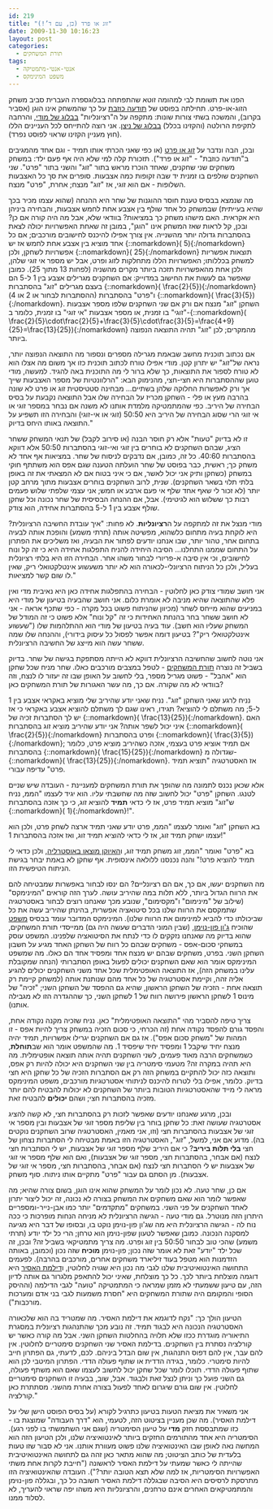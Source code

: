 ```yaml
---
id: 219
title: "זוג או פרד (כן, עם ד’!)"
date: 2009-11-30 10:16:23
layout: post
categories: 
  - תורת המשחקים
tags: 
  - אנטי-אנטי-מתמטיקה
  - משפט המינימקס
---
```

הפנו את תשומת לבי למהומה זוטא שהתפתחה בבלוגספרה העברית סביב משחק הזוג-או-פרט. תחילתה בפוסט של <a href="http://hahem.co.il/false/archives/434">תודעה כוזבת</a> על כך שהמשחק אינו הוגן (אסביר בקרוב), והמשכה בשתי צורות שונות: מתקפה על ה"רציונליות" <a href="http://moddy.blogli.co.il/archives/129">בבלוג של מודי</a>, והרחבה לתקיפת הרולטה (והקזינו בכלל) <a href="http://n2b.org/archives/1477">בבלוג של ניצן</a>. אני רוצה להתייחס לכל העניינים הללו (חוץ מעניין הקזינו שראוי לפוסט נפרד).

ובכן, הבה ונדבר על <a href="http://he.wikipedia.org/wiki/%D7%96%D7%95%D7%92_%D7%90%D7%95_%D7%A4%D7%A8%D7%98">זוג או פרט</a> (או כפי שאני הכרתי אותו תמיד - וגם אחד מהמגיבים ב"תודעה כוזבת" - "זוג או פרד"). תזכורת קלה למי שלא היה אף פעם ילד: במשחק משחקים שני שחקנים, שאחד הוכרז מראש בתור "זוג" והשני בתור "פרט". שני השחקנים שולפים בו זמנית יד שבה זקופות כמה אצבעות. סופרים את סך כל האצבעות השלופות - אם הוא זוגי, אז "זוג" מנצח; אחרת, "פרט" מנצח.

מה שנמצא בבסיס טענת חוסר ההוגנות של שחר היא ההנחה (שהוא עצמו מכיר בכך שהיא בעייתית) שבמשחק כל אחד שולף בין אצבע אחת לחמש אצבעות, והבחירה ביניהן היא אקראית. האם מישהו משחק כך במציאות? בוודאי שלא, אבל מה היה קורה אם כן? ובכן, קל לראות שאז המשחק אינו "הוגן", במובן זה שאחת האפשרויות יכולה לצאת בהסתברות גדולה יותר מהשנייה. אין צורך אפילו להיכנס לחישובים מורכבים; אם כל אחד מוציא בין אצבע אחת לחמש אז יש {::nomarkdown}\( 5\){:/nomarkdown} אפשרויות לשחקן, ולכן {::nomarkdown}\( 25\){:/nomarkdown} תוצאות אפשריות למשחק בכללותו; האפשרויות הללו מתחלקות לזוג ופרט, אבל יש מספר אי זוגי שלהן, ולכן אחת מהאפשרויות תזכה ביותר מקרים מהשניה (לפחות 13 מתוך 25). כמובן שאפשר גם לעשות את החישוב במדוייק: אם השחקנים מגרילים אצבע בין 1 ל-5 הם בעצם מגרילים "זוג" בהסתברות {::nomarkdown}\( \frac{2}{5}\){:/nomarkdown} (ההסתברות לבחור או 2 או 4) ו"פרט" בהסתברות {::nomarkdown}\( \frac{3}{5}\){:/nomarkdown}. השחקן "זוג" מנצח אם ורק אם שני השחקנים שלפו מספר אצבעות "זוגי" בו זמנית, או מספר אצבעות "אי זוגי" בו זמנית, כלומר ב-{::nomarkdown}\( \frac{2}{5}\cdot\frac{2}{5}+\frac{3}{5}\cdot\frac{3}{5}=\frac{4+9}{25}=\frac{13}{25}\){:/nomarkdown} מהמקרים; לכן "זוג" תהיה התוצאה הנפוצה ביותר.

אם נכתוב תוכנית מחשב שבאמת מגרילה מספרים ונספור מה התוצאה הנפוצה יותר, נראה של"זוג" יש יתרון קטן. מודי אפילו טורח לכתוב תוכנית כזו אך משום מה אצלו הוא לא טורח לספור את התוצאות, כך שלא ברור לי מה התוכנית באה להגיד. למעשה, מודי טוען שההסתברות היא חצי-חצי, מהנימוק הבא: "הרלוונטיות של מספר האצבעות שייך אך ורק לאפשרות החלוקה שלהן בשתיים... מבחינה סטטיסטית זוג או פרט לא שונה בהרבה מעץ או פלי - השחקן מכריז על הבחירה שלו אבל התוצאה נקבעת על בסיס הבחירה של היריב. כפי שהמתמטיקה מלמדת אותנו לא משנה אם נבחר במספר זוגי או אי זוגי הרי שסוג הבחירה של היריב היא 50:50 (זוגי או אי-זוגי) והבחירה הזו תשפיע על התוצאה באותו היחס בדיוק."

זו לא בדיוק "טעות" אלא רק חוסר הבנה (או סירוב לקבל) של תנאי המשחק ששחר הציג, שבהם השחקנים לא בוחרים בין זוגי ואי-זוגי בהסתברות 50:50 אלא דווקא בהסתברות 40:60. כל זה, כמובן, אם נדבקים לניסוח של שחר. במציאות אף אחד לא משחק כך; ראשית, כבר בפוסט של שחר הועלתה הטענה שגם אפס הוא משתתף חוקי במשחק (כשחקן ותיק אני יכול לאשר, אם כי איני בטוח אם לא המצאתי את זה באופן בלתי תלוי בשאר השחקנים). שנית, לרוב השחקנים בוחרים אצבעות מתוך מרחב קטן יותר (לא זכור לי שאף אחד שלף אי פעם ארבע או חמש; אני עצמי שלפתי שלוש פעמים רבות כך ששלוש הוא לגיטימי). אבל, אם ההנחה הבסיסית של שחר נכונה וכל שחקן שולף אצבע בין 1 ל-5 בהסתברות אחידה, הוא צודק.

מודי מנצל את זה למתקפה על ה<strong>רציונליות</strong>. לא פחות: "איך עובדת החשיבה הרציונלית? היא לוקחת בעיה מתחום כלשהוא, מפשיטה אותה (תרתי משמע) והופכת אותה לבעיה בתחום אחר, טהור יותר, שבו אנחנו יודעים לפתור את הבעיה, ואז משליכים את הפתרון על התחום שממנו התחלנו... הסיבה היחידה להניח התפלגות אחידה היא כי זה קל ונוח לחישובים, וכי אין סיבה א-פריורי לבחור משהו אחר. הבחירה הזו היא בלתי רציונלית בעליל, ולכן כל הניתוח הרציונלי-לכאורה הוא לא יותר משעשוע אינטלקטואלי ריק, שאין לו שום קשר למציאות."

אני חושב שמודי צודק כאן לחלוטין - הבחירה בהתפלגות אחידה כאן היא נאיבית מדי ואין פלא שהתוצאה שהיא מניבה לא אומרת כלום. אני חושב שהבעיה בטיעון של מודי היא במניעים שהוא מייחס לשחר (מכיוון שהניתוח פשוט בכל מקרה - כפי שתכף אראה - אני לא חושב ששחר בחר בהנחת האחידות כי זה "קל ונוח" אלא פשוט כי זה המודל של המשחק שעליו הוא חשב). עוד בעיה בטיעון של מודי הוא ההתלהמות שלו ("שעשוע אינטלקטואלי ריק"? בטיעון דומה אפשר לפסול כל עיסוק בידורי), וההנחה שלו שמה ששחר עשה הוא מייצג של החשיבה הרציונלית.

אני נוטה לחשוב שהחשיבה הרציונלית דווקא לא הייתה מסתפקת בגישה של שחר. בדיוק בשביל זה נוצרה <a href="http://he.wikipedia.org/wiki/%D7%AA%D7%95%D7%A8%D7%AA_%D7%94%D7%9E%D7%A9%D7%97%D7%A7%D7%99%D7%9D">תורת המשחקים</a> - לטפל במצבים מורכבים כאלו. שחר מניח שכל שחקן הוא "אהבל" - פשוט מגריל מספר, בלי לחשוב על האופן שבו זה יעזור לו לנצח, וזה בוודאי לא מה שקורה. אם כך, מה עשר האגורות של תורת המשחקים כאן?

נניח לרגע שאני השחקן "זוג". נניח שאני יודע שהיריב שלי מוציא באקראי אצבע בין 1 ל-5; מה משתלם לי להוציא? תגידו, ראינו שגם לך משתלם להוציא אצבע באקראי כי אז יש לך הסתברות זכיה של {::nomarkdown}\( \frac{13}{25}\){:/nomarkdown}. האם איני יכול לשפר אותה? אני יודע שהיריב מוציא זוג בהסתברות {::nomarkdown}\( \frac{2}{5}\){:/nomarkdown} ופרט בהסתברות {::nomarkdown}\( \frac{3}{5}\){:/nomarkdown}; אם תמיד אוציא פרט בעצמי, אזכה כשהיריב מוציא פרט, כלומר בהסתברות {::nomarkdown}\( \frac{15}{25}\){:/nomarkdown} שגדולה מ-{::nomarkdown}\( \frac{13}{25}\){:/nomarkdown}. אז האסטרטגיה "תוציא תמיד פרט" עדיפה עבורי.

אלא שכאן נכנס לתמונה מה שהופך את תורת המשחקים למעניינת - העובדה שיש שניים לטנגו. השחקן "פרט" יכול לחשוב שזה מה שחשבתי עליו. הוא יגיד לעצמו "הממ, נניח ש"זוג" מוציא תמיד פרט, אז לי כדאי <strong>תמיד</strong> להוציא זוג, כי כך אזכה בהסתברות {::nomarkdown}\( 1\){:/nomarkdown}!".

בא השחקן "זוג" ואומר לעצמו "הממ, פרט יודע שאני תמיד ארצה לשחק פרט, ולכן הוא עצמו ישחק תמיד זוג, אז לי כדאי להוציא תמיד זוג, ואז אזכה בהסתברות 1!"

בא "פרט" ואומר "הממ, זוג משחק תמיד זוג, ו<a href="http://www.imdb.com/title/tt0093779/quotes">האיוקן מוצאו באוסטרליה</a>, ולכן כדאי לי תמיד להוציא פרט!" והנה נכנסנו ללולאה אינסופית. אף שחקן לא באמת יבחר בגישת הניתוח הטיפשית הזו.

מה השחקנים יעשו, אם כך, אם הם רציונליים? הם ינסו לבחור באפשרות שמבטיחה להם את הרווח הגדול ביותר, ללא תלות במה שהיריב עושה. לערך הזה קוראים "המינימקס" (שילוב של "מינימום" ו"מקסימום", שנובע מכך שאנחנו רוצים לבחור באסטרטגיה שתמקסם את הרווח שלנו בכל סיטואציה אפשרית, בהינתן שהיריב עשה את כל שביכולתו כדי להביא למינימום את הרווח שלנו). המינימקס המדובר עומד בבסיס <a href="http://he.wikipedia.org/wiki/%D7%9E%D7%A9%D7%A4%D7%98_%D7%94%D7%9E%D7%99%D7%A0%D7%99%D7%9E%D7%A7%D7%A1">משפט</a> שהוכיח <a href="http://he.wikipedia.org/wiki/%D7%92%27%D7%95%D7%9F_%D7%A4%D7%95%D7%9F_%D7%A0%D7%95%D7%99%D7%9E%D7%9F">ג'ון פון-נוימן</a>, (שבין המוני הדברים שעשה היה גם) ממייסדי תורת המשחקים, שהוא בדיוק מה שאנחנו נזקקים לו כדי לנתח את הסיטואציה שלפנינו. המשפט עוסק במשחקי סכום-אפס - משחקים שבהם כל רווח של השחקן האחד מגיע על חשבון השחקן השני. בפרט, משחקים שבהם יש מנצח אחד ומפסיד אחד הם כאלו. מה שמשפט המינימקס אומר הוא שאם השחקנים יכולים לפעול באופן הסתברותי (הנחה שמקובלת עלינו במשחק הזה), אז התוצאה האופטימלית שכל אחד משני השחקנים יכולים להגיע אליה זהה, וקיימת אסטרטגיה של כל אחד מהם שנותנת אותה (למשחק קיימת רק תוצאה אחת - הזכיה של השחקן הראשון, שהיא גם ההפסד של השחקן השני; "זכיה" של מינוס 1 לשחקן הראשון פירושה רווח של 1 לשחקן השני, כך שההגדרה הזו לא מגבילה אותנו).

צריך טיפה להסביר מהי "התוצאה האופטימלית" כאן. נניח שזכיה מקנה נקודה אחת, והפסד גורם להפסד נקודה אחת (זה הכרחי, כי סכום הזכיה במשחק צריך להיות אפס - זו המהות של "משחק סכום אפס"). אז גם אם השחקנים יגרילו אפשרויות, תמיד יהיה מנצח יחיד שיקבל 1 ומפסיד יחיד שיפסיד 1. מה שהמשפט אומר הוא שב<strong>תוחלת</strong>, כשמשחקים הרבה מאוד פעמים, לשני השחקנים תהיה אותה תוצאה אופטימלית. מה היא תהיה במקרה זה? מטעמי סימטריה בין שני השחקנים היא יכולה להיות רק אפס, ותוצאה כזה יכול להתקיים במשחק הזה רק אם הסתברות הזכיה של כל שחקן היא חצי בדיוק. כלומר, אפילו בלי לטרוח להיכנס לניתוחי אסטרטגיות מורכבים, משפט המינימקס מראה לי מייד שהאסטרטגיות הטובות ביותר של השחקנים לא יכולות להבטיח להם יותר מזכיה בהסתברות חצי; ושהם <strong>יכולים</strong> להבטיח זאת.

ובכן, מרגע שאנחנו יודעים שאפשר לזכות רק בהסתברות חצי, לא קשה להציג אסטרטגיה שעושה זאת: כל שחקן בוחר בין שליפת מספר זוגי של אצבעות ובין מספר אי זוגי של אצבעות בהסתברות חצי (וזו, אני מאמין, האסטרטגיה שרוב השחקנים נוקטים בה). מדוע אם אני, למשל, "זוג", האסטרטגיה הזו באמת מבטיחה לי הסתברות נצחון של חצי <strong>בלי תלות ביריב</strong>? כי אם היריב שלף מספר זוגי של אצבעות, יש לי הסתברות חצי לנצח (אם אבחר, בהסתברות חצי, מספר זוגי של אצבעות), ואם הוא שלף מספר אי זוגי של אצבעות יש לי הסתברות חצי לנצח (אם אבחר, בהסתברות חצי, מספר אי זוגי של אצבעות). מן הסתם גם עבור "פרט" מתקיים אותו ניתוח. סוף משחק.

אם כן, שחר טעה. לא נכון לומר על המשחק שהוא אינו הוגן, בשום צורה שהיא; מה שאפשר לומר הוא שאם משחקים את המשחק בצורה לא נכונה, זה יכול ליצור יתרון לאחד השחקנים על פני השני. במשחקים "מתקדמים" יותר כמו אבן-נייר-ומספריים היתרון הזה מנוטרל. גם מודי טעה - הגישה הרציונלית לא מניחה הנחות מופרכות כי ככה נוח לה - הגישה הרציונלית היא מה שג'ון פון-נוימן נוקט בו, ובסופו של דבר היא מגיעה למסקנה הנכונה. כמובן שאפשר לטעון שפון-נוימן הוא טרחן; הרי כל ילד יודע (תרתי משמע) שהכי טוב לבחור 50:50 בין זוג ופרט. מה צריך מתמטיקאי בשביל זה? ובכן, זה שכל ילד "יודע" זאת לא אומר שזה נכון; פון-נוימן <strong>מוכיח</strong> שזה נכון (וכמובן, באותה הזדמנות הוא מטפל בעוד זיליארד משחקים אחרים, מורכבים בהרבה). לפעמים התחושה האינטואיטיבית שלנו לגבי מה נכון היא שגויה לחלוטין, ו<a href="http://www.gadial.net/?p=21">דילמת האסיר</a> היא דוגמה מוצלחת ביותר לכך. כל כך מוצלחת, שאיני יכול להתאפק מלגרור גם אותה לדיון הזה, עם טיעון ששמעתי לא מזמן שמראה כי המתמטיקה "טועה" לגבי הדילמה (וההיסק הסופי והמקומם היה שתורת המשחקים היא "חסרת משמעות לגבי בני אדם ומערכות מורכבות").

הטיעון הולך כך: "נקח לדוגמא את דילמת האסיר. מה שמטריד בה הוא שלכאורה האסטרטגיה הנכונה היא לבגוד תמיד. זה נובע מכך שהתנהגות רציונלית במסגרת התיאוריה מוגדרת ככזו שלא תלויה בהחלטות השחקן השני. אבל מה קורה כאשר יש קורלציה נסתרת בין השחקנים. בדילמת האסיר שני השחקנים סימטריים לחלוטין. אין להם עבר, אין להם דפוס התנהגות, אין שום הבדל ביניהם. לכם, לדעתי, גם הפתרון חייב להיות סימטרי. כלומר, בגידה הדדית או שתוף פעולה הדדי. הפתרון המיטבי לכן הוא שתוף פעולה הדדי. תוכלו לומר שכל שחקן יכול לחשוב לעצמו שאם הוא משתף פעולה, גם השני פועל כך וניתן לנצל זאת ולבגוד. אבל, שוב, בבעיה זו השחקנים סימטריים לחלוטין. אין שום גורם שיגרום לאחד לפעול בצורה אחרת מהשני. מסתתרת כאן קורלציה."

אני משאיר את מציאת הטעות בטיעון כתרגיל לקורא (על בסיס הפוסט הישן שלי על דילמת האסיר). מה שכן מעניין בציטוט הזה, לטעמי, הוא "דרך העבודה" שמוצגת בו - כזו שמתבססת חזק <strong>מדי </strong>על טיעון הסימטריה (שגם אני השתמשתי בו לפני רגע). הסימטריה היא אחד מהתורמים החזקים ביותר לאינטואיציה שלנו, ולכן הטיעון הזה הוא המחשה נאה לאופן שבו האינטואיציה שלנו פשוט מעוורת אותנו. אני לא סבור שזו טעות בלעדית של כותב הציטוט; מה שהוא מתאר כאן זהה גם לתחושה האינטואיטיבית שהייתה לי כאשר שמעתי על דילמת האסיר לראשונה ("חייבת לקרות אחת משתי האפשרויות הסימטריות, אז למה שלא תצא הטובה יותר?"). העובדה שהאינטואיציה הזו מתרסקת לרסיסים היא הסיבה שבגללה דילמת האסיר חשובה כל כך, ובגללה פון-נוימן והמתמטיקאים האחרים אינם טרחנים, והרציונליות היא משהו יפה שראוי להעריך, לא לסלוד ממנו.
